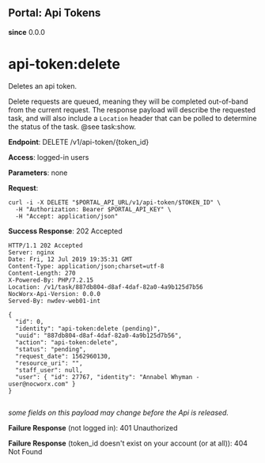 Portal: Api Tokens
------------------

**since** 0.0.0

api-token:delete
================

Deletes an api token.

Delete requests are queued, meaning they will be completed out-of-band from the current request. The response payload will describe the requested task, and will also include a `Location` header that can be polled to determine the status of the task. @see task:show.

**Endpoint**:  DELETE /v1/api-token/{token_id}

**Access**: logged-in users

**Parameters**: none

**Request**:
```
curl -i -X DELETE "$PORTAL_API_URL/v1/api-token/$TOKEN_ID" \
  -H "Authorization: Bearer $PORTAL_API_KEY" \
  -H "Accept: application/json"
```

**Success Response**: 202 Accepted
```
HTTP/1.1 202 Accepted
Server: nginx
Date: Fri, 12 Jul 2019 19:35:31 GMT
Content-Type: application/json;charset=utf-8
Content-Length: 270
X-Powered-By: PHP/7.2.15
Location: /v1/task/887db804-d8af-4daf-82a0-4a9b125d7b56
NocWorx-Api-Version: 0.0.0
Served-By: nwdev-web01-int

{
  "id": 0,
  "identity": "api-token:delete (pending)",
  "uuid": "887db804-d8af-4daf-82a0-4a9b125d7b56",
  "action": "api-token:delete",
  "status": "pending",
  "request_date": 1562960130,
  "resource_uri": "",
  "staff_user": null,
  "user": { "id": 27767, "identity": "Annabel Whyman - user@nocworx.com" }
}


```
_some fields on this payload may change before the Api is released._

**Failure Response** (not logged in): 401 Unauthorized

**Failure Response** (token_id doesn't exist on your account (or at all)): 404 Not Found
